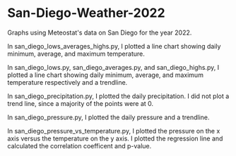 # San-Diego-Weather-2022
Graphs using Meteostat's data on San Diego for the year 2022.

In san_diego_lows_averages_highs.py, I plotted a line chart showing daily minimum, average, and maximum temperature.

In san_diego_lows.py, san_diego_averages.py, and san_diego_highs.py, I plotted a line chart showing daily minimum, average, and maximum temperature respectively and a trendline.

In san_diego_precipitation.py, I plotted the daily precipitation. I did not plot a trend line, since a majority of the points were at 0.

In san_diego_pressure.py, I plotted the daily pressure and a trendline.

In san_diego_pressure_vs_temperature.py, I plotted the pressure on the x axis versus the temperature on the y axis. I plotted the regression line and calculated the correlation coefficent and p-value.
